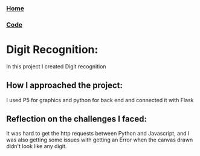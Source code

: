 ### [Home](index.html)
### [Code](https://github.com/mrprokoala/flocking)

# Digit Recognition: 
In this project I created Digit recognition

## How I approached the project: 
I used P5 for graphics and python for back end and connected it with Flask
 
## Reflection on the challenges I faced: 
It was hard to get the http requests between Python and Javascript, and I was also getting some issues with getting an Error when the
canvas drawn didn't look like any digit.
